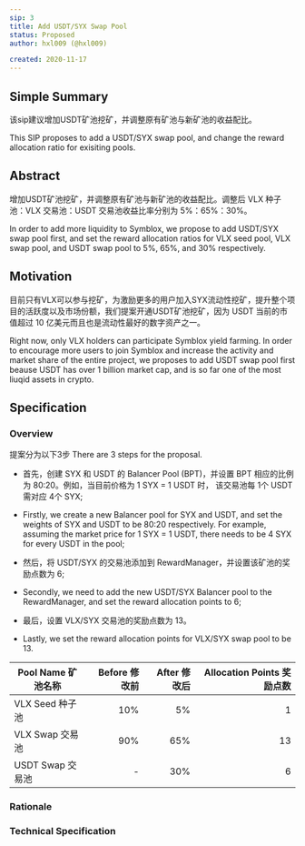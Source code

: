 ```yaml
---
sip: 3
title: Add USDT/SYX Swap Pool
status: Proposed
author: hxl009 (@hxl009)

created: 2020-11-17
---
```


## Simple Summary

该sip建议增加USDT矿池挖矿，并调整原有矿池与新矿池的收益配比。

This SIP proposes to add a USDT/SYX swap pool, and change the reward allocation ratio for exisiting pools.

## Abstract

增加USDT矿池挖矿，并调整原有矿池与新矿池的收益配比。调整后 VLX 种子池：VLX 交易池：USDT 交易池收益比率分别为 5%：65%：30%。

In order to add more liquidity to Symblox, we propose to add USDT/SYX swap pool first, and set the reward allocation ratios for VLX seed pool, VLX swap pool, and USDT swap pool to 5%, 65%, and 30% respectively.

## Motivation

目前只有VLX可以参与挖矿，为激励更多的用户加入SYX流动性挖矿，提升整个项目的活跃度以及市场份额，我们提案开通USDT矿池挖矿，因为 USDT 当前的市值超过 10 亿美元而且也是流动性最好的数字资产之一。

Right now, only VLX holders can participate Symblox yield farming. In order to encourage more users to join Symblox and increase the activity and market share of the entire project, we proposes to add USDT swap pool first beause USDT has over 1 billion market cap, and is so far one of the most liuqid assets in crypto.

## Specification

### Overview

提案分为以下3步
There are 3 steps for the proposal. 

- 首先，创建 SYX 和 USDT 的 Balancer Pool (BPT)，并设置 BPT 相应的比例为 80:20。例如，当目前价格为 1 SYX = 1 USDT 时， 该交易池每 1个 USDT 需对应 4个 SYX;
- Firstly, we create a new Balancer pool for SYX and USDT, and set the weights of SYX and USDT to be 80:20 respectively. For example, assuming the market price for 1 SYX = 1 USDT, there needs to be 4 SYX for every USDT in the pool;

- 然后，将 USDT/SYX 的交易池添加到 RewardManager，并设置该矿池的奖励点数为 6;
- Secondly, we need to add the new USDT/SYX Balancer pool to the RewardManager, and set the reward allocation points to 6;

- 最后，设置 VLX/SYX 交易池的奖励点数为 13。
- Lastly, we set the reward allocation points for VLX/SYX swap pool to be 13.

| Pool Name 矿池名称 | Before 修改前 | After 修改后 | Allocation Points 奖励点数 |
|---|---:|---:|---:|
| VLX Seed 种子池 | 10% | 5% | 1 |
| VLX Swap 交易池 | 90% | 65% | 13 |
| USDT Swap 交易池 | - | 30% | 6 |

### Rationale

### Technical Specification
